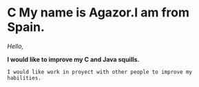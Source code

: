 # C My name is Agazor.I am from Spain. 

*Hello,*

**I would like to improve my C and Java squills.**

`I would like work in proyect with other people to improve my habilities.`
